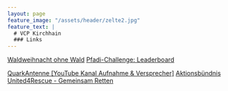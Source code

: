 ```yaml
---
layout: page
feature_image: "/assets/header/zelte2.jpg"
feature_text: |
  # VCP Kirchhain
  ### Links
---
```


<style>
main article p {
    width: 100%;
}
main article p a {
    display: block;
    border: 2pt solid black;
    margin: 10pt 0pt 10pt 0pt;
    padding: 10pt;
    text-align: center;
    color: black;
    background-color: transparent;
}
main article p a:hover, main article p a:visited, main article p a:link, main article p a:active {
    text-shadow: none;
}
main article p a:hover {
    color: white;
    background-color: black;
}
</style>

[Waldweihnacht ohne Wald](https://www.youtube.com/watch?v=ansI-euFIKE)
[Pfadi-Challenge: Leaderboard](https://docs.google.com/spreadsheets/d/1KSHDvjnXL4QULOP6Vv9qnUaXKZltCONOAQRGnX9gEaY/edit?usp=sharing)
<!--[Pfadi-Challenge: Infos & Anmeldung](https://vcp-kurhessen.info/pfadi-challenge-2020-anmeldung/)-->
<!-- [Infos & Anmeldung zum PfadiTag 2020](/downloads/2020-08-20-pfaditag.pdf) -->
<!-- [MeinKirchhain: Pfadfinder*innen aus Kirchhain bekommen doch ein Sommerlager](https://www.meinkirchhain.de/post/pfadfinder-innen-aus-kirchhain-bekommen-doch-ein-sommerlager) -->
[QuarkAntenne [YouTube Kanal Aufnahme & Versprecher]](https://www.youtube.com/playlist?list=PLcUjR-xh4IQsmBeZHNDhqFFZJz749Z2lks)
[Aktionsbündnis United4Rescue - Gemeinsam Retten](https://www.united4rescue.com)
<!-- [Gemeinsam am Lagerfeuer - Radiogeschichte](https://kinder.wdr.de/radio/kiraka/hoeren/radiogeschichten/pfadfinder-106.html) -->
